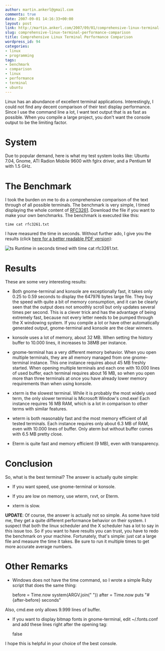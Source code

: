 ```yaml
---
author: martin.ankerl@gmail.com
comments: true
date: 2007-09-01 14:16:33+00:00
layout: post
link: http://martin.ankerl.com/2007/09/01/comprehensive-linux-terminal-performance-comparison/
slug: comprehensive-linux-terminal-performance-comparison
title: Comprehensive Linux Terminal Performance Comparison
wordpress_id: 94
categories:
- linux
- programming
tags:
- benchmark
- comparison
- linux
- performance
- terminal
- ubuntu
---
```


Linux has an abundance of excellent terminal applications. Interestingly, I could not find any decent comparison of their text display performance. Since I use the command line a lot, I want text output that is as fast as possible. When you compile a large project, you don't want the console output to be the limiting factor.



# System


Due to popular demand, here is what my test system looks like: Ubuntu 7.04, Gnome, ATI Radion Mobile 9600 with fglrx driver, and a Pentium M with 1.5 GHz.



# The Benchmark


I took the burden on me to do a comprehensive comparison of the text through of all possible terminals. The benchmark is very simple, I timed displaying the whole content of [RFC3261](http://www.ietf.org/rfc/rfc3261.txt). Download the file if you want to make your own benchmarks. The benchmark is executed like this:

    
    time cat rfc3261.txt


I have measured the time in seconds. Without further ado, I give you the results (click [here for a better readable PDF version](/files/term-bench.pdf)):

![ts](http://martin.ankerl.com/wp-content/uploads/2007/09/ts.png)
Runtime in seconds timed with time cat rfc3261.txt.



# Results


These are some very interesting results:





  * Both gnome-terminal and konsole are exceptionally fast, it takes only 0.25 to 0.59 seconds to display the 647976 bytes large file. They buy the speed with quite a bit of memory consumption, and it can be clearly seen that the output does not smoothly scroll but only updates several times per second. This is a clever trick and has the advantage of being extremely fast, because not every letter needs to be pumped through the X windowing system. If you compile a lot or have other automatically generated output, gnome-terminal and konsole are the clear winners.


  * konsole uses a lot of memory, about 32 MB. When setting the history buffer to 10.000 lines, it increases to 38MB per instance.



  * gnome-terminal has a very different memory behavior. When you open multiple terminals, they are all memory managed from one gnome-terminal instance. This one instance requires about 45 MB freshly started. When opening multiple terminals and each one with 10.000 lines of used buffer, each terminal requires about 16 MB, so when you open more than three terminals at once you have already lower memory requirements than when using konsole.


  * xterm is the slowest terminal. While it is probably the most widely used term, the only slower terminal is Microsoft Window's cmd.exe! Each instance requires 16 MB RAM, which is a lot in comparison to other terms with similar features.


  * wterm is both reasonably fast and the most memory efficient of all tested terminals. Each instance requires only about 6.3 MB of RAM, even with 10.000 lines of buffer. Only aterm but without buffer comes with 6.5 MB pretty close.


  * Eterm is quite fast and memory efficient (9 MB), even with transparency.





# Conclusion



So, what is the best terminal? The answer is actually quite simple:





  * If you want speed, use gnome-terminal or konsole.

  * If you are low on memory, use wterm, rxvt, or Eterm.

  * xterm is slow.


**UPDATE**: Of course, the answer is actually not so simple. As some have told me, they get a quite different performance behavior on their system. I suspect that both the linux scheduler and the X scheduler has a lot to say in this issue too. So if you want to have results you can trust, you have to redo the benchmark on your machine. Fortunately, that's simple: just cat a large file and measure the time it takes. Be sure to run it multiple times to get more accurate average numbers.



# Other Remarks






  * Windows does not have the time command, so I wrote a simple Ruby script that does the same thing: 
    
    before = Time.now
    system(ARGV.join(" "))
    after = Time.now
    puts "#{after-before} seconds"


Also, cmd.exe only allows 9.999 lines of buffer.


  * If you want to display bitmap fonts in gnome-terminal, edit ~/.fonts.conf and add these lines right after the  opening tag:

    
    
     <selectfont>
      <acceptfont>
       <pattern>
         <patelt name="scalable"><bool>false</bool></patelt>
       </pattern>
      </acceptfont>
     </selectfont>



I hope this is helpful in your choice of the best console.
